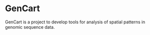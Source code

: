 GenCart
======

GenCart is a project to develop tools for analysis of spatial patterns in genomic sequence data.